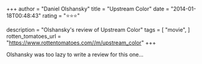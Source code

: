 +++
author = "Daniel Olshansky"
title = "Upstream Color"
date = "2014-01-18T00:48:43"
rating = "⭐⭐⭐"

description = "Olshansky's review of Upstream Color"
tags = [
    "movie",
]
rotten_tomatoes_url = "https://www.rottentomatoes.com//m/upstream_color"
+++

Olshansky was too lazy to write a review for this one...
